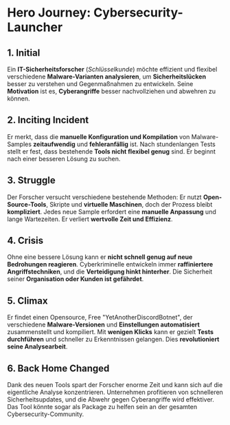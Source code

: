 # **Hero Journey: Cybersecurity-Launcher**

## **1. Initial**  
Ein **IT-Sicherheitsforscher** (_Schlüsselkunde_) möchte effizient und flexibel verschiedene **Malware-Varianten analysieren**, um **Sicherheitslücken** besser zu verstehen und Gegenmaßnahmen zu entwickeln. Seine **Motivation** ist es, **Cyberangriffe** besser nachvollziehen und abwehren zu können.

## **2. Inciting Incident**  
Er merkt, dass die **manuelle Konfiguration und Kompilation** von Malware-Samples **zeitaufwendig** und **fehleranfällig** ist. Nach stundenlangen Tests stellt er fest, dass bestehende **Tools nicht flexibel genug** sind. Er beginnt nach einer besseren Lösung zu suchen.

## **3. Struggle**  
Der Forscher versucht verschiedene bestehende Methoden: Er nutzt **Open-Source-Tools**, Skripte und **virtuelle Maschinen**, doch der Prozess bleibt **kompliziert**. Jedes neue Sample erfordert eine **manuelle Anpassung** und lange Wartezeiten. Er verliert **wertvolle Zeit und Effizienz**.

## **4. Crisis**  
Ohne eine bessere Lösung kann er **nicht schnell genug auf neue Bedrohungen reagieren**. Cyberkriminelle entwickeln immer **raffiniertere Angriffstechniken**, und die **Verteidigung hinkt hinterher**. Die Sicherheit seiner **Organisation oder Kunden ist gefährdet**.

## **5. Climax**  
Er findet einen Opensource, Free "YetAnotherDiscordBotnet", der verschiedene **Malware-Versionen** und **Einstellungen automatisiert** zusammenstellt und kompiliert. Mit **wenigen Klicks** kann er gezielt **Tests durchführen** und schneller zu Erkenntnissen gelangen. Dies **revolutioniert seine Analysearbeit**.

## **6. Back Home Changed**  
Dank des neuen Tools spart der Forscher enorme Zeit und kann sich auf die eigentliche Analyse konzentrieren. Unternehmen profitieren von schnelleren Sicherheitsupdates, und die Abwehr gegen Cyberangriffe wird effektiver. Das Tool könnte sogar als Package zu helfen sein an der gesamten Cybersecurity-Community.
 
